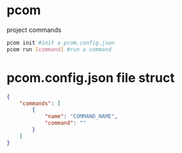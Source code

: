 # pcom
project commands

```bash
pcom init #init a pcom.config.json
pcom run [command] #run a command
```

# pcom.config.json file struct

```json
{
    "commands": [
        {
            "name": "COMMAND_NAME",
            "command": ""
        }
    ]
}
```